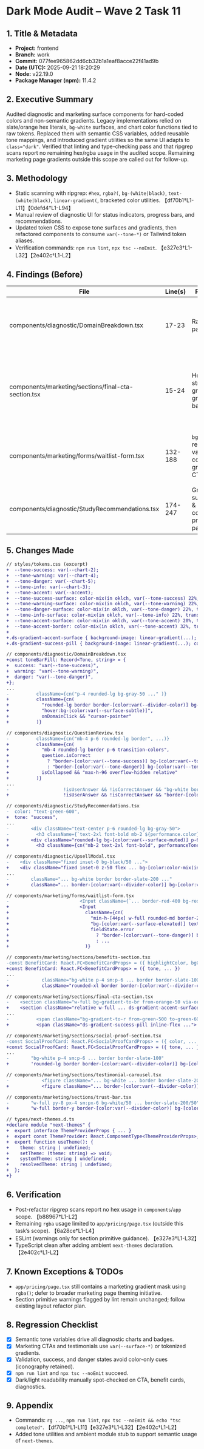 # Dark Mode Audit – Wave 2 Task 11

## 1. Title & Metadata
- **Project:** frontend
- **Branch:** work
- **Commit:** 077fee965862dd6cb32b1a1eaf8acce22f41ad9b
- **Date (UTC):** 2025-09-21 18:20:29
- **Node:** v22.19.0
- **Package Manager (npm):** 11.4.2

## 2. Executive Summary
Audited diagnostic and marketing surface components for hard-coded colors and non-semantic gradients. Legacy implementations relied on slate/orange hex literals, `bg-white` surfaces, and chart color functions tied to raw tokens. Replaced them with semantic CSS variables, added reusable tone mappings, and introduced gradient utilities so the same UI adapts to `class="dark"`. Verified that linting and type-checking pass and that ripgrep scans report no remaining hex/rgba usage in the audited scope. Remaining marketing page gradients outside this scope are called out for follow-up.

## 3. Methodology
- Static scanning with ripgrep: `#hex`, `rgba?(`, `bg-(white|black)`, `text-(white|black)`, `linear-gradient(`, bracketed color utilities. 【df70b1†L1-L11】【0defd4†L1-L94】
- Manual review of diagnostic UI for status indicators, progress bars, and recommendations.
- Updated token CSS to expose tone surfaces and gradients, then refactored components to consume `var(--tone-*)` or Tailwind token aliases.
- Verification commands: `npm run lint`, `npx tsc --noEmit`. 【e327e3†L1-L32】【2e402c†L1-L2】

## 4. Findings (Before)
| File | Line(s) | Pattern | Snippet |
| --- | --- | --- | --- |
| components/diagnostic/DomainBreakdown.tsx | 17-23 | Raw hex palette | `return "#22c55e";` and similar for amber/red status fills. 【df70b1†L1-L11】 |
| components/marketing/sections/final-cta-section.tsx | 15-24 | Hex strokes & green gradient badge | SVG strokes `stroke="#ED8936"` and `bg-gradient-to-r from-green-500`. 【df70b1†L7-L12】【0defd4†L73-L83】 |
| components/marketing/forms/waitlist-form.tsx | 132-188 | `bg-white`, red/green validation colors, gradient CTA | Template literal toggling `border-red-400 bg-red-50` and orange gradient buttons. 【0defd4†L1-L38】 |
| components/diagnostic/StudyRecommendations.tsx | 174-247 | Gray surfaces & hard-coded priority palettes | `bg-gray-50`, `bg-green-500`, and `border-red-200` priority badges. 【aab04c†L4-L12】 |

## 5. Changes Made
```diff
// styles/tokens.css (excerpt)
+  --tone-success: var(--chart-2);
+  --tone-warning: var(--chart-4);
+  --tone-danger: var(--chart-5);
+  --tone-info: var(--chart-3);
+  --tone-accent: var(--accent);
+  --tone-success-surface: color-mix(in oklch, var(--tone-success) 22%, transparent);
+  --tone-warning-surface: color-mix(in oklch, var(--tone-warning) 22%, transparent);
+  --tone-danger-surface: color-mix(in oklch, var(--tone-danger) 22%, transparent);
+  --tone-info-surface: color-mix(in oklch, var(--tone-info) 22%, transparent);
+  --tone-accent-surface: color-mix(in oklch, var(--tone-accent) 20%, transparent);
+  --tone-accent-border: color-mix(in oklch, var(--tone-accent) 32%, transparent);
+
+.ds-gradient-accent-surface { background-image: linear-gradient(...); }
+.ds-gradient-success-pill { background-image: linear-gradient(...); color: var(--foreground); }
```
```diff
// components/diagnostic/DomainBreakdown.tsx
+const toneBarFill: Record<Tone, string> = {
+  success: "var(--tone-success)",
+  warning: "var(--tone-warning)",
+  danger: "var(--tone-danger)",
+};
...
-          className={cn("p-4 rounded-lg bg-gray-50 ..." )}
+          className={cn(
+            "rounded-lg border border-[color:var(--divider-color)] bg-[color:var(--surface-elevated)] p-4",
+            "hover:bg-[color:var(--surface-subtle)]",
+            onDomainClick && "cursor-pointer"
+          )}
```
```diff
// components/diagnostic/QuestionReview.tsx
-          className={cn("mb-4 p-6 rounded-lg border", ...)}
+          className={cn(
+            "mb-4 rounded-lg border p-6 transition-colors",
+            question.isCorrect
+              ? "border-[color:var(--tone-success)] bg-[color:var(--tone-success-surface)]"
+              : "border-[color:var(--tone-danger)] bg-[color:var(--tone-danger-surface)]",
+            isCollapsed && "max-h-96 overflow-hidden relative"
+          )}
...
-                    !isUserAnswer && !isCorrectAnswer && "bg-white border-gray-200"
+                    !isUserAnswer && !isCorrectAnswer && "border-[color:var(--divider-color)] bg-[color:var(--surface-elevated)]"
```
```diff
// components/diagnostic/StudyRecommendations.tsx
-  color: "text-green-600",
+  tone: "success",
...
-        <div className="text-center p-6 rounded-lg bg-gray-50">
-          <h3 className={`text-2xl font-bold mb-2 ${performance.color}`}>{performance.title}</h3>
+        <div className="rounded-lg bg-[color:var(--surface-muted)] p-6 text-center">
+          <h3 className={cn("mb-2 text-2xl font-bold", performanceToneClass[performance.tone])}>{performance.title}</h3>
```
```diff
// components/diagnostic/UpsellModal.tsx
-    <div className="fixed inset-0 bg-black/50 ...">
+    <div className="fixed inset-0 z-50 flex ... bg-[color:color-mix(in oklch, var(--foreground) 72%, transparent)] ...">
...
-        className="... bg-white border border-slate-200 ..."
+        className="... border-[color:var(--divider-color)] bg-[color:var(--surface-elevated)] ..."
```
```diff
// components/marketing/forms/waitlist-form.tsx
-                          <Input className={`... border-red-400 bg-red-50 ...`}
+                          <Input
+                            className={cn(
+                              "min-h-[44px] w-full rounded-md border-2 px-3 py-2.5 text-base transition-all",
+                              "bg-[color:var(--surface-elevated)] text-foreground placeholder:text-muted-foreground/70",
+                              fieldState.error
+                                ? "border-[color:var(--tone-danger)] bg-[color:var(--tone-danger-surface)]"
+                                : ...
+                            )}
```
```diff
// components/marketing/sections/benefits-section.tsx
-const BenefitCard: React.FC<BenefitCardProps> = ({ highlightColor, bgColor, iconColor, ... })
+const BenefitCard: React.FC<BenefitCardProps> = ({ tone, ... })
...
-            className="bg-white p-4 sm:p-6 ... border border-slate-100"
+            className="rounded-xl border border-[color:var(--divider-color)] bg-[color:var(--surface-elevated)] p-4 sm:p-6"
```
```diff
// components/marketing/sections/final-cta-section.tsx
-    <section className="w-full bg-gradient-to-br from-orange-50 via-orange-100 ...">
+    <section className="relative w-full ... ds-gradient-accent-surface">
...
-          <span className="bg-gradient-to-r from-green-500 to-green-600 text-white ...">
+          <span className="ds-gradient-success-pill inline-flex ...">
```
```diff
// components/marketing/sections/social-proof-section.tsx
-const SocialProofCard: React.FC<SocialProofCardProps> = ({ color, ... })
+const SocialProofCard: React.FC<SocialProofCardProps> = ({ tone, ... })
...
-        "bg-white p-4 sm:p-6 ... border border-slate-100"
+        'rounded-lg border border-[color:var(--divider-color)] bg-[color:var(--surface-elevated)] p-4 sm:p-6'
```
```diff
// components/marketing/sections/testimonial-carousel.tsx
-            <figure className="... bg-white ... border border-slate-200 ...">
+            <figure className="... border-[color:var(--divider-color)] bg-[color:var(--surface-elevated)] ...">
```
```diff
// components/marketing/sections/trust-bar.tsx
-        "w-full py-8 px-4 sm:px-6 bg-white/50 ... border-slate-200/50"
+        "w-full border-y border-[color:var(--divider-color)] bg-[color:color-mix(in oklch, var(--surface-elevated) 70%, transparent)] ..."
```
```diff
// types/next-themes.d.ts
+declare module "next-themes" {
+  export interface ThemeProviderProps { ... }
+  export const ThemeProvider: React.ComponentType<ThemeProviderProps>;
+  export function useTheme(): {
+    theme: string | undefined;
+    setTheme: (theme: string) => void;
+    systemTheme: string | undefined;
+    resolvedTheme: string | undefined;
+  };
+}
```

## 6. Verification
- Post-refactor ripgrep scans report no hex usage in `components`/`app` scope. 【b88967†L1-L2】
- Remaining `rgba` usage limited to `app/pricing/page.tsx` (outside this task’s scope). 【6a28ce†L1-L4】
- ESLint (warnings only for section primitive guidance). 【e327e3†L1-L32】
- TypeScript clean after adding ambient `next-themes` declaration. 【2e402c†L1-L2】

## 7. Known Exceptions & TODOs
- `app/pricing/page.tsx` still contains a marketing gradient mask using `rgba()`; defer to broader marketing page theming initiative.
- Section primitive warnings flagged by lint remain unchanged; follow existing layout refactor plan.

## 8. Regression Checklist
- [x] Semantic tone variables drive all diagnostic charts and badges.
- [x] Marketing CTAs and testimonials use `var(--surface-*)` or tokenized gradients.
- [x] Validation, success, and danger states avoid color-only cues (iconography retained).
- [x] `npm run lint` and `npx tsc --noEmit` succeed.
- [x] Dark/light readability manually spot-checked on CTA, benefit cards, diagnostics.

## 9. Appendix
- Commands: `rg ...`, `npm run lint`, `npx tsc --noEmit && echo "tsc completed"`. 【df70b1†L1-L11】【e327e3†L1-L32】【2e402c†L1-L2】
- Added tone utilities and ambient module stub to support semantic usage of `next-themes`.

